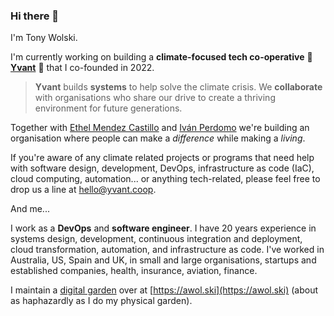 ### Hi there 👋

I'm Tony Wolski.

I'm currently working on building a **climate-focused tech co-operative** 🌱 **[Yvant](https://yvant.coop)** 🌱 that I co-founded in 2022.

> **Yvant** builds **systems** to help solve the climate crisis. We **collaborate** with organisations who share our drive to create a thriving environment for future generations.

Together with [Ethel Mendez Castillo](https://www.ethelmendezcastillo.com/) and [Iván Perdomo](https://perdomo.me) we're building an organisation where people can make a *difference* while making a *living*.

If you're aware of any climate related projects or programs that need help with software design, development, DevOps, infrastructure as code (IaC), cloud computing, automation... or anything tech-related, please feel free to drop us a line at [hello@yvant.coop](mailto:hello@yvant.coop).

And me...

I work as a **DevOps** and **software engineer**. I have 20 years experience in systems design, development, continuous integration and deployment, cloud transformation, automation, and infrastructure as code. I've worked in Australia, US, Spain and UK, in small and large organisations, startups and established companies, health, insurance, aviation, finance.

I maintain a [digital garden](https://joelhooks.com/digital-garden) over at [https://awol.ski](https://awol.ski) (about as haphazardly as I do my physical garden).

